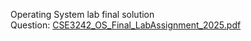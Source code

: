 Operating System lab final solution<br>
Question: [CSE3242_OS_Final_LabAssignment_2025.pdf](https://github.com/user-attachments/files/21204715/CSE3242_OS_Final_LabAssignment_2025.pdf)
